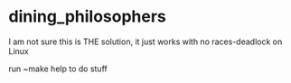 # dining_philosophers

I am not sure this is THE solution, it just works with no races-deadlock on Linux

run
~make help
to do stuff

